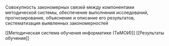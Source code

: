 Совокупность закономерных связей между компонентами методической системы, обеспечение выполнения исследований, прогнозирование, объяснение и описание его результатов, систематизация выявленных закономерностей

[[Методическая система обучения информатике (ТиМОИ)]]
[[Результаты обучения]]
